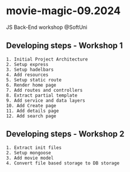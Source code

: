 # movie-magic-09.2024
JS Back-End workshop @SoftUni

## Developing steps - Workshop 1

    1. Initial Project Architecture
    2. Setup express
    3. Setup hadelbars
    4. Add resources
    5. Setup static route
    6. Render home page
    7. Add routes and controllers
    8. Extract partial template
    9. Add service and data layers
    10. Add Create page
    11. Add details page
    12. Add search page

## Developing steps - Workshop 2
    1. Extract init files
    2. Setup mongoose
    3. Add movie model
    4. Convert file based storage to DB storage